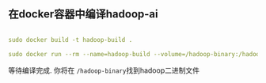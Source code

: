 ## 在docker容器中编译hadoop-ai 


```yaml

sudo docker build -t hadoop-build .

sudo docker run --rm --name=hadoop-build --volume=/hadoop-binary:/hadoop-binary hadoop-build

```

等待编译完成. 
你将在 ```/hadoop-binary```找到hadoop二进制文件
